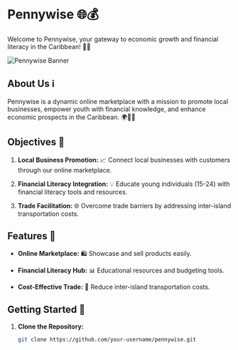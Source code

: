 # Pennywise 🌐💰

Welcome to Pennywise, your gateway to economic growth and financial literacy in the Caribbean! 🚀🌴

![Pennywise Banner](link-to-your-banner-image.png)

## About Us ℹ️

Pennywise is a dynamic online marketplace with a mission to promote local businesses, empower youth with financial knowledge, and enhance economic prospects in the Caribbean. 🌍🌱💡

## Objectives 🎯

1. **Local Business Promotion:** 📈 Connect local businesses with customers through our online marketplace.

2. **Financial Literacy Integration:** 💡 Educate young individuals (15-24) with financial literacy tools and resources.

3. **Trade Facilitation:** 🌐 Overcome trade barriers by addressing inter-island transportation costs.

## Features 🚀

- **Online Marketplace:** 🛍️ Showcase and sell products easily.
  
- **Financial Literacy Hub:** 📊 Educational resources and budgeting tools.
  
- **Cost-Effective Trade:** 💸 Reduce inter-island transportation costs.

## Getting Started 🚀

1. **Clone the Repository:**
   ```bash
   git clone https://github.com/your-username/pennywise.git
